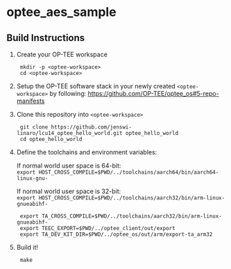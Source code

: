 # optee_aes_sample

Build Instructions
------------------

1. Create your OP-TEE workspace

        mkdir -p <optee-workspace>
        cd <optee-workspace>

2. Setup the OP-TEE software stack in your newly created `<optee-workspace>` by following: https://github.com/OP-TEE/optee_os#5-repo-manifests

3. Clone this repository into `<optee-workspace>`

        git clone https://github.com/jenswi-linaro/lcu14_optee_hello_world.git optee_hello_world
        cd optee_hello_world

4. Define the toolchains and environment variables:

	If normal world user space is 64-bit:<BR>
	`export HOST_CROSS_COMPILE=$PWD/../toolchains/aarch64/bin/aarch64-linux-gnu-`

	If normal world user space is 32-bit:<BR>
	`export HOST_CROSS_COMPILE=$PWD/../toolchains/aarch32/bin/arm-linux-gnueabihf-`

        export TA_CROSS_COMPILE=$PWD/../toolchains/aarch32/bin/arm-linux-gnueabihf-
        export TEEC_EXPORT=$PWD/../optee_client/out/export
        export TA_DEV_KIT_DIR=$PWD/../optee_os/out/arm/export-ta_arm32

5. Build it!

        make


